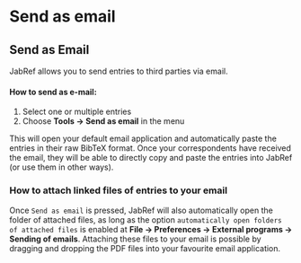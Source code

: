# Send as email

## Send as Email

JabRef allows you to send entries to third parties via email.

#### How to send as e-mail:

1. Select one or multiple entries
2. Choose **Tools → Send as email** in the menu

This will open your default email application and automatically paste the entries in their raw BibTeX format. Once your correspondents have received the email, they will be able to directly copy and paste the entries into JabRef (or use them in other ways).

### How to attach linked files of entries to your email

Once `Send as email` is pressed, JabRef will also automatically open the folder of attached files, as long as the option `automatically open folders of attached files` is enabled at **File → Preferences → External programs → Sending of emails**. Attaching these files to your email is possible by dragging and dropping the PDF files into your favourite email application.
